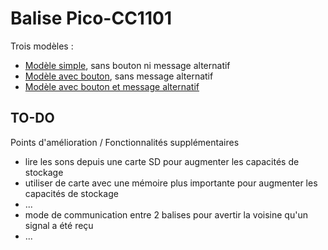 # Balise Pico-CC1101

Trois modèles :

- [Modèle simple](proto_simple.md), sans bouton ni message alternatif
- [Modèle avec bouton](proto_bouton.md), sans message alternatif
- [Modèle avec bouton et message alternatif](proto_bouton_inter.md)

## TO-DO
Points d'amélioration / Fonctionnalités supplémentaires

- lire les sons depuis une carte SD pour augmenter les capacités de stockage
- utiliser de carte avec une mémoire plus importante pour augmenter les capacités de stockage
- ...
- mode de communication entre 2 balises pour avertir la voisine qu'un signal a été reçu
- ...

